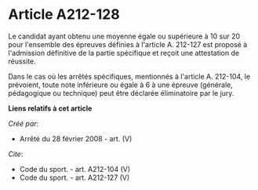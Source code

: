 # Article A212-128

Le candidat ayant obtenu une moyenne égale ou supérieure à 10 sur 20 pour l'ensemble des épreuves définies à l'article A.
212-127 est proposé à l'admission définitive de la partie spécifique et reçoit une attestation de réussite. 

Dans le cas où les arrêtés spécifiques, mentionnés à l'article A. 212-104, le prévoient, toute note inférieure ou égale à 6 à
une épreuve (générale, pédagogique ou technique) peut être déclarée éliminatoire par le jury.

**Liens relatifs à cet article**

_Créé par_:

  - Arrêté du 28 février 2008 - art. (V)

_Cite_:

  - Code du sport. - art. A212-104 (V)
  - Code du sport. - art. A212-127 (V)
